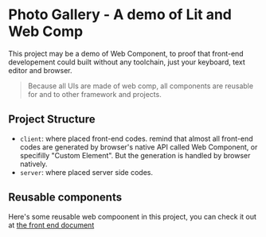 # Photo Gallery - A demo of Lit and Web Comp

This project may be a demo of Web Component, to proof that front-end developement could built without any toolchain, just your keyboard, text editor and browser.

> Because all UIs are made of web comp, all components are reusable for and to other framework and projects.

## Project Structure

* `client`: where placed front-end codes. remind that almost all front-end codes are generated by browser's native API called Web Component, or specifilly "Custom Element". But the generation is handled by browser natively.
* `server`: where placed server side codes.

## Reusable components

Here's some reusable web compoonent in this project, you can check it out at [the front end document](./client/public/README.md)